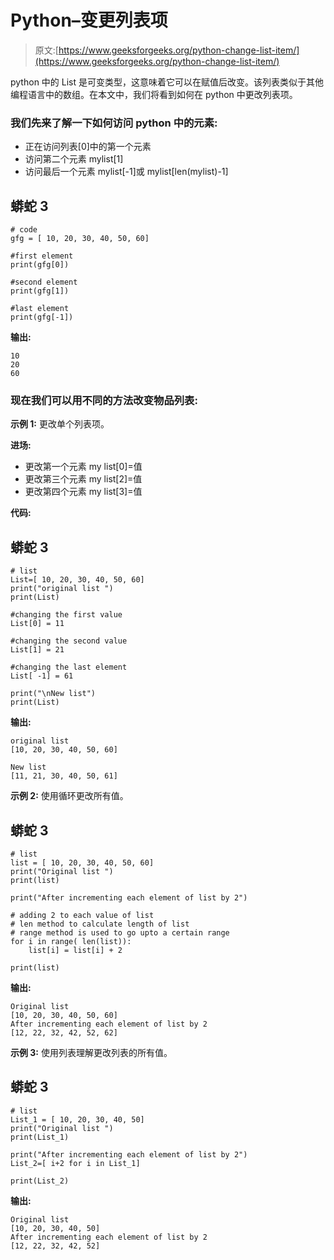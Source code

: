 # Python–变更列表项

> 原文:[https://www.geeksforgeeks.org/python-change-list-item/](https://www.geeksforgeeks.org/python-change-list-item/)

python 中的 List 是可变类型，这意味着它可以在赋值后改变。该列表类似于其他编程语言中的数组。在本文中，我们将看到如何在 python 中更改列表项。

### **我们先来了解一下如何访问 python 中的元素:**

*   正在访问列表[0]中的第一个元素
*   访问第二个元素 mylist[1]
*   访问最后一个元素 mylist[-1]或 mylist[len(mylist)-1]

## 蟒蛇 3

```
# code
gfg = [ 10, 20, 30, 40, 50, 60]

#first element
print(gfg[0])

#second element
print(gfg[1])

#last element
print(gfg[-1])
```

**输出:**

```
10
20
60
```

### **现在我们可以用不同的方法改变物品列表:**

**示例 1:** 更改单个列表项。

**进场:**

*   更改第一个元素 my list[0]=值
*   更改第三个元素 my list[2]=值
*   更改第四个元素 my list[3]=值

**代码:**

## 蟒蛇 3

```
# list
List=[ 10, 20, 30, 40, 50, 60]
print("original list ")
print(List)

#changing the first value
List[0] = 11

#changing the second value
List[1] = 21

#changing the last element
List[ -1] = 61

print("\nNew list")
print(List)
```

**输出:**

```
original list 
[10, 20, 30, 40, 50, 60]

New list
[11, 21, 30, 40, 50, 61]
```

**示例 2:** 使用循环更改所有值。

## 蟒蛇 3

```
# list
list = [ 10, 20, 30, 40, 50, 60]
print("Original list ")
print(list)

print("After incrementing each element of list by 2")  

# adding 2 to each value of list
# len method to calculate length of list
# range method is used to go upto a certain range
for i in range( len(list)):
    list[i] = list[i] + 2

print(list)
```

**输出:**

```
Original list 
[10, 20, 30, 40, 50, 60]
After incrementing each element of list by 2
[12, 22, 32, 42, 52, 62]
```

**示例 3:** 使用列表理解更改列表的所有值。

## 蟒蛇 3

```
# list
List_1 = [ 10, 20, 30, 40, 50]
print("Original list ")
print(List_1)

print("After incrementing each element of list by 2")
List_2=[ i+2 for i in List_1]

print(List_2)
```

**输出:**

```
Original list 
[10, 20, 30, 40, 50]
After incrementing each element of list by 2
[12, 22, 32, 42, 52]
```